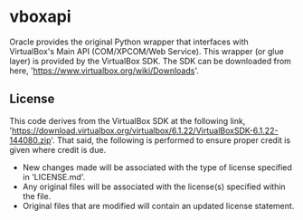 # vboxapi

Oracle provides the original Python wrapper that interfaces with VirtualBox's Main API (COM/XPCOM/Web Service). This wrapper (or glue layer) is provided by the VirtualBox SDK. The SDK can be downloaded from here, 'https://www.virtualbox.org/wiki/Downloads'.

## License

This code derives from the VirtualBox SDK at the following link, 'https://download.virtualbox.org/virtualbox/6.1.22/VirtualBoxSDK-6.1.22-144080.zip'. That said, the following is performed to ensure proper credit is given where credit is due.
- New changes made will be associated with the type of license specified in 'LICENSE.md'.
- Any original files will be associated with the license(s) specified within the file.
- Original files that are modified will contain an updated license statement.
